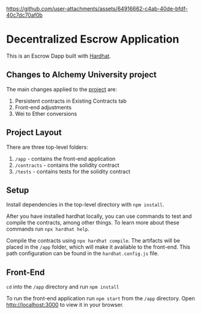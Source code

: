 
https://github.com/user-attachments/assets/64916662-c4ab-40de-bfdf-40c7dc70af0b
# Decentralized Escrow Application

This is an Escrow Dapp built with [Hardhat](https://hardhat.org/).

## Changes to Alchemy University project

The main changes applied to the [project](https://university.alchemy.com/course/ethereum/md/63f8fc3b7163970002576467) are:
1) Persistent contracts in Existing Contracts tab
2) Front-end adjustments
3) Wei to Ether conversions


## Project Layout

There are three top-level folders:

1. `/app` - contains the front-end application
2. `/contracts` - contains the solidity contract
3. `/tests` - contains tests for the solidity contract

## Setup

Install dependencies in the top-level directory with `npm install`.

After you have installed hardhat locally, you can use commands to test and compile the contracts, among other things. To learn more about these commands run `npx hardhat help`.

Compile the contracts using `npx hardhat compile`. The artifacts will be placed in the `/app` folder, which will make it available to the front-end. This path configuration can be found in the `hardhat.config.js` file.

## Front-End

`cd` into the `/app` directory and run `npm install`

To run the front-end application run `npm start` from the `/app` directory. Open [http://localhost:3000](http://localhost:3000) to view it in your browser.



